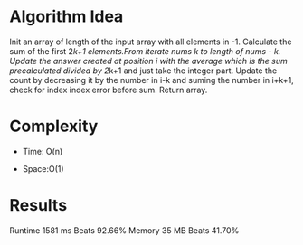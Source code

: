 # Algorithm Idea

Init an array of length of the input array with all elements in -1. Calculate the sum of the first 2*k+1 elements.From iterate nums k to length of nums - k. Update the answer created at position i with the average which is the sum precalculated divided by 2*k+1 and just take the integer part. Update the count by decreasing it by the number in i-k and suming the number in i+k+1, check for index index error before sum. Return array. 

# Complexity

- Time: O(n)

- Space:O(1)

# Results

Runtime
1581 ms
Beats
92.66%
Memory
35 MB
Beats
41.70%